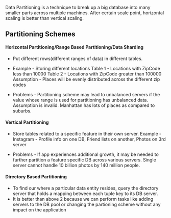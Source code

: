 Data Partitioning is a technique to break up a big database into many smaller parts across multiple machines.
After certain scale point, horizontal scaling is better than vertical scaling.

## Partitioning Schemes

#### Horizontal Partitioning/Range Based Partitioning/Data Sharding
* Put different rows(different ranges of data) in different tables.

* Example - Storing different locations
Table 1 - Locations with ZipCode less than 10000
Table 2 - Locations with ZipCode greater than 100000
Assumption - Places will be evenly distributed across the different zip codes

* Problems - Partitioning scheme may lead to unbalanced servers if the value whose range is used for partitioning has unbalanced data. Assumption is invalid. Manhattan has lots of places as compared to suburbs.

#### Vertical Partitioning
* Store tables related to a specific feature in their own server.
Example - Instagram - Profile info on one DB, Friend lists on another, Photos on 3rd server

* Problems - If app experiences additional growth, it may be needed to further partition a feature specific DB across various servers. Single server cannot handle 10 billion photos by 140 million people.

#### Directory Based Partitioning
* To find our where a particular data entity resides, query the directory server that holds a mapping between each tuple key to its DB server. 
* It is better than above 2 because we can perform tasks like adding servers to the DB pool or changing the partioning scheme without any impact on the application






